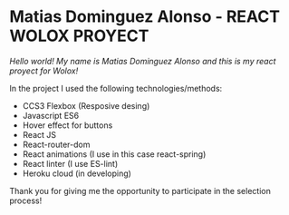  # Matias Dominguez Alonso - REACT WOLOX PROYECT
 
 _Hello world! My name is Matias Dominguez Alonso and this is my react proyect for Wolox!_

 In the project I used the following technologies/methods:
 - CCS3 Flexbox (Resposive desing)
 - Javascript ES6
 - Hover effect for buttons
 - React JS 
 - React-router-dom
 - React animations (I use in this case react-spring)
 - React linter (I use ES-lint)
 - Heroku cloud (in developing)


 Thank you for giving me the opportunity to participate in the selection process!